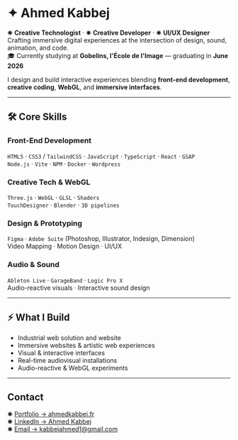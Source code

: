 # ✦ Ahmed Kabbej  

✺ **Creative Technologist** · ✺ **Creative Developer** · ✺ **UI/UX Designer**  
Crafting immersive digital experiences at the intersection of design, sound, animation, and code.  
🎓 Currently studying at **Gobelins, l'École de l'Image** — graduating in **June 2026**

I design and build interactive experiences blending **front-end development**, **creative coding**, **WebGL**, and **immersive interfaces**.

---

## 🛠️ Core Skills

### Front-End Development  
`HTML5` · `CSS3` / `TailwindCSS` · `JavaScript` · `TypeScript` · `React` · `GSAP`  
`Node.js` · `Vite` · `NPM` · `Docker` · `Wordpress`

### Creative Tech & WebGL  
`Three.js` · `WebGL` · `GLSL` · `Shaders`  
`TouchDesigner` · `Blender` · `3D pipelines`

### Design & Prototyping  
`Figma` · `Adobe Suite` (Photoshop, Illustrator, Indesign, Dimension)  
Video Mapping · Motion Design · UI/UX

### Audio & Sound  
`Ableton Live` · `GarageBand` · `Logic Pro X`  
Audio-reactive visuals · Interactive sound design

---

## ⚡ What I Build

- Industrial web solution and website
- Immersive websites & artistic web experiences  
- Visual & interactive interfaces  
- Real-time audiovisual installations  
- Audio-reactive & WebGL experiments

---

## Contact

✺ [Portfolio → ahmedkabbej.fr](https://ahmedkabbej.fr)  
✺ [LinkedIn → Ahmed Kabbej](https://www.linkedin.com/in/ahmed-kabbej-ab0b612a3/)  
✺ [Email → kabbejahmed1@gmail.com](mailto:kabbejahmed1@gmail.com)
